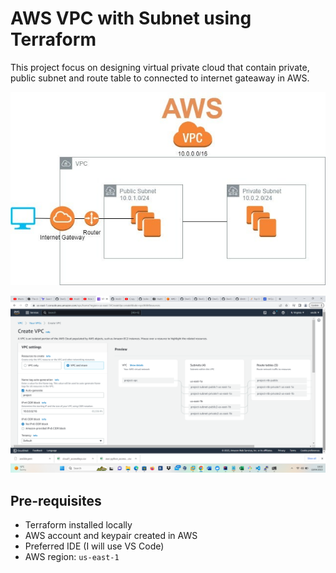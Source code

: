 # AWS VPC with Subnet using Terraform

This project focus on designing virtual private cloud that contain private, public subnet and route table to connected to internet gateaway in AWS.


![](images/aws-vpc.jpg)

![](images/image1.png)

## Pre-requisites

* Terraform installed locally
* AWS account and keypair created in AWS
* Preferred IDE (I will use VS Code)
* AWS region: `us-east-1`


